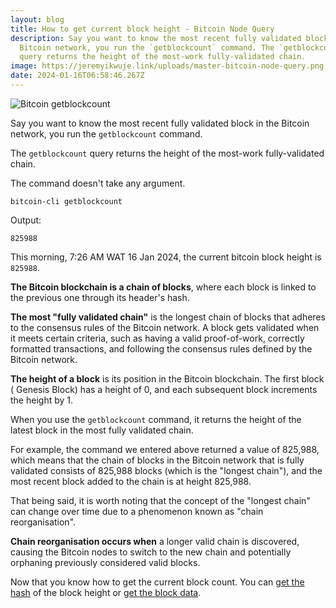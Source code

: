 ```yaml
---
layout: blog
title: How to get current block height - Bitcoin Node Query
description: Say you want to know the most recent fully validated block in the
  Bitcoin network, you run the `getblockcount` command. The `getblockcount`
  query returns the height of the most-work fully-validated chain.
image: https://jeremyikwuje.link/uploads/master-bitcoin-node-query.png
date: 2024-01-16T06:58:46.267Z
---
```

![Bitcoin getblockcount](https://jeremyikwuje.link/uploads/getblockcount.png)

Say you want to know the most recent fully validated block in the Bitcoin network, you run the `getblockcount` command. 

The `getblockcount` query returns the height of the most-work fully-validated chain.

The command doesn't take any argument.

```
bitcoin-cli getblockcount
```

Output:
```
825988
```
This morning, 7:26 AM WAT 16 Jan 2024, the current bitcoin block height is `825988`.

**The Bitcoin blockchain is a chain of blocks**, where each block is linked to the previous one through its header's hash.

**The most "fully validated chain"** is the longest chain of blocks that adheres to the consensus rules of the Bitcoin network. A block gets validated when it meets certain criteria, such as having a valid proof-of-work, correctly formatted transactions, and following the consensus rules defined by the Bitcoin network.

**The height of a block** is its position in the Bitcoin blockchain. The first block ( Genesis Block) has a height of 0, and each subsequent block increments the height by 1.

When you use the `getblockcount` command, it returns the height of the latest block in the most fully validated chain.

For example, the command we entered above returned a value of 825,988, which means that the chain of blocks in the Bitcoin network that is fully validated consists of 825,988 blocks (which is the "longest chain"), and the most recent block added to the chain is at height 825,988.

That being said, it is worth noting that the concept of the "longest chain" can change over time due to a phenomenon known as "chain reorganisation".

**Chain reorganisation occurs when** a longer valid chain is discovered, causing the Bitcoin nodes to switch to the new chain and potentially orphaning previously considered valid blocks.

Now that you know how to get the current block count. You can [get the hash](https://jeremyikwuje.link/how-to-get-a-block-hash-bitcoin-node-query/) of the block height or [get the block data](https://jeremyikwuje.link/how-to-get-block-data-bitcoin-node-query/).